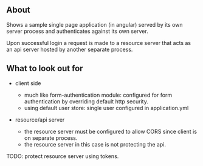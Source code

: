 ## About

Shows a sample single page application (in angular) served by its own server process and authenticates
against its own server.

Upon successful login a request is made to a resource server that acts as an api server hosted by another separate process.

## What to look out for

- client side
    - much like form-authentication module: configured for form authentication by overriding default http
      security.
    - using default user store: single user configured in application.yml


- resource/api server
    - the resource server must be configured to allow CORS since client is on separate process.
    - the resource server in this case is not protecting the api.



TODO: protect resource server using tokens.
